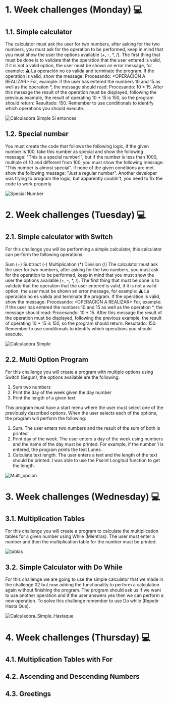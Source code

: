 # 1. Week challenges (Monday) 💻

## 1.1. Simple calculator

The calculator must ask the user for two numbers, after asking for the two numbers, you must ask for the operation to be performed, keep in mind that you must show the user the options available (+, -, *, /). The first thing that must be done is to validate that the operation that the user entered is valid, if it is not a valid option, the user must be shown an error message, for example: ⚠️ La operación no es valida and terminate the program. If the operation is valid, show the message: Procesando: <OPERACIÓN A REALIZAR> For, example: if the user has entered the numbers 10 and 15 as well as the operation *, the message should read: Procesando: 10 * 15. After this message the result of the operation must be displayed, following the previous example, the result of operating 10 * 15 is 150, so the program should return: Resultado: 150. Remember to use conditionals to identify which operations you should execute.

![Cálculadora Simple Si entonces](https://user-images.githubusercontent.com/118086376/236605795-d57e32eb-1000-413e-9846-63aa70356ade.png)

## 1.2. Special number

You must create the code that follows the following logic, if the given number is 100, take this number as special and show the following message: "This is a special number!", but if the number is less than 1000, multiple of 10 and different from 100, you must show the following message: "This number is almost special". if none of the given conditions are met show the following message: "Just a regular number". Another developer was trying to program the logic, but apparently couldn't, you need to fix the code to work properly

![Special Number](https://user-images.githubusercontent.com/118086376/236602975-64dd797b-e1a0-4a18-b9f9-fa41213103fc.png)

# 2. Week challenges (Tuesday) 💻

## 2.1. Simple calculator with Switch

For this challenge you will be performing a simple calculator, this calculator can perform the following operations:

Sum (+)
Subtract (-)
Multiplication (*)
Division (/)
The calculator must ask the user for two numbers, after asking for the two numbers, you must ask for the operation to be performed, keep in mind that you must show the user the options available (+, -, *, /). The first thing that must be done is to validate that the operation that the user entered is valid, if it is not a valid option, the user must be shown an error message, for example: ⚠️ La operación no es valida and terminate the program. If the operation is valid, show the message: Procesando: <OPERACIÓN A REALIZAR> For, example: if the user has entered the numbers 10 and 15 as well as the operation *, the message should read: Procesando: 10 * 15. After this message the result of the operation must be displayed, following the previous example, the result of operating 10 * 15 is 150, so the program should return: Resultado: 150. Remember to use conditionals to identify which operations you should execute.

![Cálculadora Simple](https://user-images.githubusercontent.com/118086376/236600636-989e1fde-fe29-4eab-9efc-0530a5631f24.png)

## 2.2. Multi Option Program

For this challenge you will create a program with multiple options using Switch (Segun), the options available are the following:

  1. Sum two numbers
  2. Print the day of the week given the day number
  3. Print the length of a given text

This program must have a start menu where the user must select one of the previously described options. When the user selects each of the options, the program will perform the following:

  1. Sum. The user enters two numbers and the result of the sum of both is printed
  2. Print day of the week. The user enters a day of the week using numbers and the name of the day must be printed. For example, if the number 1 is entered, the program prints the text Lunes.
  3. Calculate text length. The user enters a text and the length of the text should be printed. I was able to use the Pseint Longitud function to get the length.
  
  ![Multi_opcion](https://user-images.githubusercontent.com/118086376/236650113-484f6626-f537-4b8e-b859-54922ca77cbf.png)

# 3. Week challenges (Wednesday) 💻

## 3.1. Multiplication Tables

For this challenge you will create a program to calculate the multiplication tables for a given number using While (Mientras). The user must enter a number and then the multiplication table for the number must be printed.

![tablas](https://user-images.githubusercontent.com/118086376/236651763-fdbb74ce-3b7e-403b-adf6-e3653e0ab606.png)

## 3.2. Simple Calculator with Do While

For this challenge we are going to use the simple calculator that we made in the challenge 02 but now adding the functionality to perform a calculation again without finishing the program. The program should ask us if we want to use another operation and if the user answers yes then we can perform a new operation. To solve this challenge remember to use Do while (Repetir Hasta Que).

![Calculadora_Simple_Hastaque](https://user-images.githubusercontent.com/118086376/236652364-a6fb0bb1-aa38-4319-aca2-92ea9465dda7.png)

# 4. Week challenges (Thursday) 💻

## 4.1. Multiplication Tables with For


## 4.2. Ascending and Descending Numbers
## 4.3. Greetings

